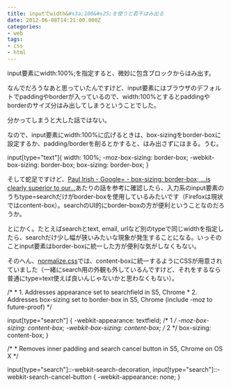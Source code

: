```yaml
---
title: inputでwidth&#x3a;100&#x25;を使うと若干はみ出る
date: 2012-06-08T14:21:00.000Z
categories:
- web
tags:
- css
- html
---
```

input要素にwidth:100&#x25;;を指定すると、微妙に包含ブロックからはみ出す。

なんでだろうなあと思っていたんですけど、input要素にはブラウザのデフォルトでpaddingやborderが入っているので、width:100&#x25;とするとpaddingやborderのサイズ分はみ出してしまうということでした。

<!-- more -->

分かってしまうと大した話ではない。

なので、input要素にwidth:100&#x25;に広げるときは、box-sizingをborder-boxに設定するか、padding/borderを削るとかすると、はみ出さずにはまる。うむ。

input\[type="text"\]{
  width: 100&#x25;;
  -moz-box-sizing: border-box;
  -webkit-box-sizing: border-box;
  box-sizing: border-box;
}

そして蛇足ですけど、[Paul Irish - Google+ - box-sizing: border-box; ...is clearly superior to our...](http://paulirish.com/wp-content/uploads/2011/gplus-boxsizing.html)あたりの話を参考に確認したら、入力系のinput要素のうちtype=searchだけがborder-boxを使用しているみたいです（Firefoxは現状ではcontent-box）。searchのUI的にborder-boxの方が便利ということなのだろうか。

とにかく。たとえばsearchとtext, email, urlなど別のtypeで同じwidthを指定したら、searchだけ少し幅が狭いみたいな現象が発生することになる。いっそのことinput要素はborder-boxに統一した方が便利な気がしなくもない。

そのへん、[normalize.css](http://necolas.github.com/normalize.css/)では、content-boxに統一するようにCSSが用意されていました（一緒にsearch用の外観も外しているんですけど、それをするなら普通にtype=text使えば良いんじゃないかと思わなくもない）。

/\*
 \* 1\. Addresses appearance set to searchfield in S5, Chrome
 \* 2\. Addresses box-sizing set to border-box in S5, Chrome (include -moz to future-proof)
 */

input\[type="search"\] {
    -webkit-appearance: textfield; /* 1 */
    -moz-box-sizing: content-box;
    -webkit-box-sizing: content-box; /* 2 */
    box-sizing: content-box;
}

/\*
 \* Removes inner padding and search cancel button in S5, Chrome on OS X
 */

input\[type="search"\]::-webkit-search-decoration,
input\[type="search"\]::-webkit-search-cancel-button {
    -webkit-appearance: none;
}
